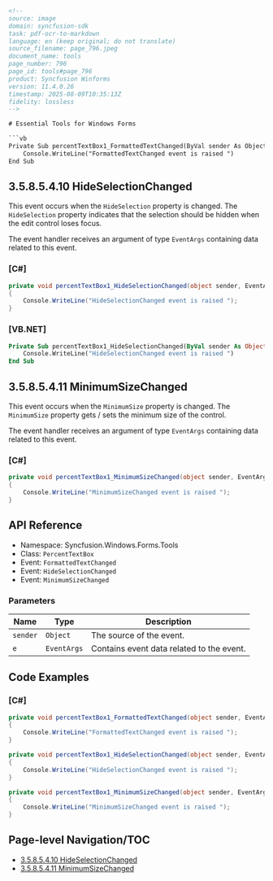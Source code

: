 ```html
<!-- 
source: image
domain: syncfusion-sdk
task: pdf-ocr-to-markdown
language: en (keep original; do not translate)
source_filename: page_796.jpeg
document_name: tools
page_number: 796
page_id: tools#page_796
product: Syncfusion Winforms
version: 11.4.0.26
timestamp: 2025-08-09T10:35:13Z
fidelity: lossless
-->

# Essential Tools for Windows Forms

```vb
Private Sub percentTextBox1_FormattedTextChanged(ByVal sender As Object, ByVal e As EventArgs)
    Console.WriteLine("FormattedTextChanged event is raised ")
End Sub
```

## 3.5.8.5.4.10 HideSelectionChanged

This event occurs when the `HideSelection` property is changed. The `HideSelection` property indicates that the selection should be hidden when the edit control loses focus.

The event handler receives an argument of type `EventArgs` containing data related to this event.

### [C#]

```csharp
private void percentTextBox1_HideSelectionChanged(object sender, EventArgs e)
{
    Console.WriteLine("HideSelectionChanged event is raised ");
}
```

### [VB.NET]

```vb
Private Sub percentTextBox1_HideSelectionChanged(ByVal sender As Object, ByVal e As EventArgs)
    Console.WriteLine("HideSelectionChanged event is raised ")
End Sub
```

## 3.5.8.5.4.11 MinimumSizeChanged

This event occurs when the `MinimumSize` property is changed. The `MinimumSize` property gets / sets the minimum size of the control.

The event handler receives an argument of type `EventArgs` containing data related to this event.

### [C#]

```csharp
private void percentTextBox1_MinimumSizeChanged(object sender, EventArgs e)
{
    Console.WriteLine("MinimumSizeChanged event is raised ");
}
```

## API Reference
- Namespace: Syncfusion.Windows.Forms.Tools
- Class: `PercentTextBox`
- Event: `FormattedTextChanged`
- Event: `HideSelectionChanged`
- Event: `MinimumSizeChanged`

### Parameters

| Name      | Type       | Description                                                        |
|-----------|------------|--------------------------------------------------------------------|
| `sender`  | `Object`   | The source of the event.                                           |
| `e`       | `EventArgs`| Contains event data related to the event.                          |

## Code Examples

### [C#]

```csharp
private void percentTextBox1_FormattedTextChanged(object sender, EventArgs e)
{
    Console.WriteLine("FormattedTextChanged event is raised ");
}
```

```csharp
private void percentTextBox1_HideSelectionChanged(object sender, EventArgs e)
{
    Console.WriteLine("HideSelectionChanged event is raised ");
}
```

```csharp
private void percentTextBox1_MinimumSizeChanged(object sender, EventArgs e)
{
    Console.WriteLine("MinimumSizeChanged event is raised ");
}
```

## Page-level Navigation/TOC
- [3.5.8.5.4.10 HideSelectionChanged](#3-5-8-5-4-10-hideselectionchanged)
- [3.5.8.5.4.11 MinimumSizeChanged](#3-5-8-5-4-11-minimumsizechanged)

<!-- tags: [Syncfusion Winforms, PercentTextBox, FormattedTextChanged, HideSelectionChanged, MinimumSizeChanged, EventArgs] keywords: [FormattedTextChanged, HideSelection, MinimumSize, event handler, property, data, control, event, .NET, C#, VB.NET] -->
```
